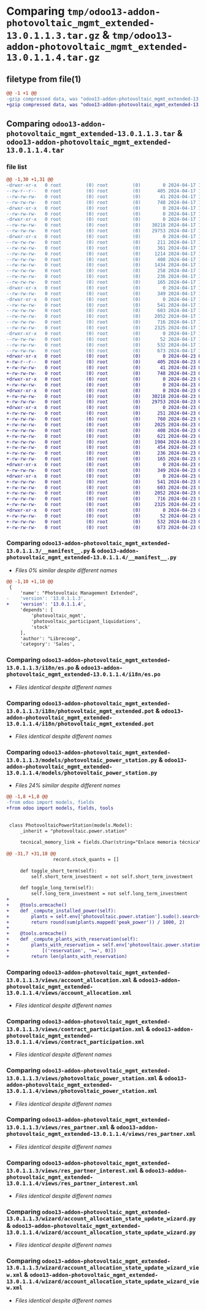 # Comparing `tmp/odoo13-addon-photovoltaic_mgmt_extended-13.0.1.1.3.tar.gz` & `tmp/odoo13-addon-photovoltaic_mgmt_extended-13.0.1.1.4.tar.gz`

## filetype from file(1)

```diff
@@ -1 +1 @@
-gzip compressed data, was "odoo13-addon-photovoltaic_mgmt_extended-13.0.1.1.3.tar", last modified: Wed Apr 17 10:57:46 2024, max compression
+gzip compressed data, was "odoo13-addon-photovoltaic_mgmt_extended-13.0.1.1.4.tar", last modified: Tue Apr 23 07:52:59 2024, max compression
```

## Comparing `odoo13-addon-photovoltaic_mgmt_extended-13.0.1.1.3.tar` & `odoo13-addon-photovoltaic_mgmt_extended-13.0.1.1.4.tar`

### file list

```diff
@@ -1,30 +1,31 @@
-drwxr-xr-x   0 root         (0) root         (0)        0 2024-04-17 10:57:46.030855 odoo13-addon-photovoltaic_mgmt_extended-13.0.1.1.3/
--rw-r--r--   0 root         (0) root         (0)      405 2024-04-17 10:57:46.031855 odoo13-addon-photovoltaic_mgmt_extended-13.0.1.1.3/PKG-INFO
--rw-rw-rw-   0 root         (0) root         (0)       41 2024-04-17 10:57:46.028855 odoo13-addon-photovoltaic_mgmt_extended-13.0.1.1.3/__init__.py
--rw-rw-rw-   0 root         (0) root         (0)      748 2024-04-17 10:57:46.028855 odoo13-addon-photovoltaic_mgmt_extended-13.0.1.1.3/__manifest__.py
-drwxr-xr-x   0 root         (0) root         (0)        0 2024-04-17 10:57:46.028855 odoo13-addon-photovoltaic_mgmt_extended-13.0.1.1.3/data/
--rw-rw-rw-   0 root         (0) root         (0)        0 2024-04-17 10:57:46.028855 odoo13-addon-photovoltaic_mgmt_extended-13.0.1.1.3/data/data.xml
-drwxr-xr-x   0 root         (0) root         (0)        0 2024-04-17 10:57:46.028855 odoo13-addon-photovoltaic_mgmt_extended-13.0.1.1.3/i18n/
--rw-rw-rw-   0 root         (0) root         (0)    30218 2024-04-17 10:57:46.028855 odoo13-addon-photovoltaic_mgmt_extended-13.0.1.1.3/i18n/es.po
--rw-rw-rw-   0 root         (0) root         (0)    29753 2024-04-17 10:57:46.028855 odoo13-addon-photovoltaic_mgmt_extended-13.0.1.1.3/i18n/photovoltaic_mgmt_extended.pot
-drwxr-xr-x   0 root         (0) root         (0)        0 2024-04-17 10:57:46.029855 odoo13-addon-photovoltaic_mgmt_extended-13.0.1.1.3/models/
--rw-rw-rw-   0 root         (0) root         (0)      211 2024-04-17 10:57:46.029855 odoo13-addon-photovoltaic_mgmt_extended-13.0.1.1.3/models/__init__.py
--rw-rw-rw-   0 root         (0) root         (0)      361 2024-04-17 10:57:46.029855 odoo13-addon-photovoltaic_mgmt_extended-13.0.1.1.3/models/account_allocation.py
--rw-rw-rw-   0 root         (0) root         (0)     1214 2024-04-17 10:57:46.029855 odoo13-addon-photovoltaic_mgmt_extended-13.0.1.1.3/models/contract_participation.py
--rw-rw-rw-   0 root         (0) root         (0)      408 2024-04-17 10:57:46.029855 odoo13-addon-photovoltaic_mgmt_extended-13.0.1.1.3/models/participant_liquidations.py
--rw-rw-rw-   0 root         (0) root         (0)     1434 2024-04-17 10:57:46.029855 odoo13-addon-photovoltaic_mgmt_extended-13.0.1.1.3/models/photovoltaic_power_station.py
--rw-rw-rw-   0 root         (0) root         (0)      258 2024-04-17 10:57:46.029855 odoo13-addon-photovoltaic_mgmt_extended-13.0.1.1.3/models/res_partner.py
--rw-rw-rw-   0 root         (0) root         (0)      236 2024-04-17 10:57:46.029855 odoo13-addon-photovoltaic_mgmt_extended-13.0.1.1.3/models/res_partner_interest.py
--rw-rw-rw-   0 root         (0) root         (0)      165 2024-04-17 10:57:46.029855 odoo13-addon-photovoltaic_mgmt_extended-13.0.1.1.3/pyproject.toml
-drwxr-xr-x   0 root         (0) root         (0)        0 2024-04-17 10:57:46.029855 odoo13-addon-photovoltaic_mgmt_extended-13.0.1.1.3/security/
--rw-rw-rw-   0 root         (0) root         (0)      349 2024-04-17 10:57:46.029855 odoo13-addon-photovoltaic_mgmt_extended-13.0.1.1.3/security/ir.model.access.csv
-drwxr-xr-x   0 root         (0) root         (0)        0 2024-04-17 10:57:46.030855 odoo13-addon-photovoltaic_mgmt_extended-13.0.1.1.3/views/
--rw-rw-rw-   0 root         (0) root         (0)      541 2024-04-17 10:57:46.030855 odoo13-addon-photovoltaic_mgmt_extended-13.0.1.1.3/views/account_allocation.xml
--rw-rw-rw-   0 root         (0) root         (0)      603 2024-04-17 10:57:46.030855 odoo13-addon-photovoltaic_mgmt_extended-13.0.1.1.3/views/contract_participation.xml
--rw-rw-rw-   0 root         (0) root         (0)     2052 2024-04-17 10:57:46.030855 odoo13-addon-photovoltaic_mgmt_extended-13.0.1.1.3/views/photovoltaic_power_station.xml
--rw-rw-rw-   0 root         (0) root         (0)      716 2024-04-17 10:57:46.030855 odoo13-addon-photovoltaic_mgmt_extended-13.0.1.1.3/views/res_partner.xml
--rw-rw-rw-   0 root         (0) root         (0)     2325 2024-04-17 10:57:46.030855 odoo13-addon-photovoltaic_mgmt_extended-13.0.1.1.3/views/res_partner_interest.xml
-drwxr-xr-x   0 root         (0) root         (0)        0 2024-04-17 10:57:46.030855 odoo13-addon-photovoltaic_mgmt_extended-13.0.1.1.3/wizard/
--rw-rw-rw-   0 root         (0) root         (0)       52 2024-04-17 10:57:46.030855 odoo13-addon-photovoltaic_mgmt_extended-13.0.1.1.3/wizard/__init__.py
--rw-rw-rw-   0 root         (0) root         (0)      532 2024-04-17 10:57:46.030855 odoo13-addon-photovoltaic_mgmt_extended-13.0.1.1.3/wizard/account_allocation_state_update_wizard.py
--rw-rw-rw-   0 root         (0) root         (0)      673 2024-04-17 10:57:46.030855 odoo13-addon-photovoltaic_mgmt_extended-13.0.1.1.3/wizard/account_allocation_state_update_wizard_view.xml
+drwxr-xr-x   0 root         (0) root         (0)        0 2024-04-23 07:52:59.100391 odoo13-addon-photovoltaic_mgmt_extended-13.0.1.1.4/
+-rw-r--r--   0 root         (0) root         (0)      405 2024-04-23 07:52:59.101391 odoo13-addon-photovoltaic_mgmt_extended-13.0.1.1.4/PKG-INFO
+-rw-rw-rw-   0 root         (0) root         (0)       41 2024-04-23 07:52:59.097391 odoo13-addon-photovoltaic_mgmt_extended-13.0.1.1.4/__init__.py
+-rw-rw-rw-   0 root         (0) root         (0)      748 2024-04-23 07:52:59.097391 odoo13-addon-photovoltaic_mgmt_extended-13.0.1.1.4/__manifest__.py
+drwxr-xr-x   0 root         (0) root         (0)        0 2024-04-23 07:52:59.098391 odoo13-addon-photovoltaic_mgmt_extended-13.0.1.1.4/data/
+-rw-rw-rw-   0 root         (0) root         (0)        0 2024-04-23 07:52:59.098391 odoo13-addon-photovoltaic_mgmt_extended-13.0.1.1.4/data/data.xml
+drwxr-xr-x   0 root         (0) root         (0)        0 2024-04-23 07:52:59.098391 odoo13-addon-photovoltaic_mgmt_extended-13.0.1.1.4/i18n/
+-rw-rw-rw-   0 root         (0) root         (0)    30218 2024-04-23 07:52:59.098391 odoo13-addon-photovoltaic_mgmt_extended-13.0.1.1.4/i18n/es.po
+-rw-rw-rw-   0 root         (0) root         (0)    29753 2024-04-23 07:52:59.098391 odoo13-addon-photovoltaic_mgmt_extended-13.0.1.1.4/i18n/photovoltaic_mgmt_extended.pot
+drwxr-xr-x   0 root         (0) root         (0)        0 2024-04-23 07:52:59.099391 odoo13-addon-photovoltaic_mgmt_extended-13.0.1.1.4/models/
+-rw-rw-rw-   0 root         (0) root         (0)      251 2024-04-23 07:52:59.098391 odoo13-addon-photovoltaic_mgmt_extended-13.0.1.1.4/models/__init__.py
+-rw-rw-rw-   0 root         (0) root         (0)      760 2024-04-23 07:52:59.098391 odoo13-addon-photovoltaic_mgmt_extended-13.0.1.1.4/models/account_allocation.py
+-rw-rw-rw-   0 root         (0) root         (0)     2025 2024-04-23 07:52:59.098391 odoo13-addon-photovoltaic_mgmt_extended-13.0.1.1.4/models/contract_participation.py
+-rw-rw-rw-   0 root         (0) root         (0)      408 2024-04-23 07:52:59.098391 odoo13-addon-photovoltaic_mgmt_extended-13.0.1.1.4/models/participant_liquidations.py
+-rw-rw-rw-   0 root         (0) root         (0)      621 2024-04-23 07:52:59.099391 odoo13-addon-photovoltaic_mgmt_extended-13.0.1.1.4/models/photovoltaic_power_energy.py
+-rw-rw-rw-   0 root         (0) root         (0)     1904 2024-04-23 07:52:59.099391 odoo13-addon-photovoltaic_mgmt_extended-13.0.1.1.4/models/photovoltaic_power_station.py
+-rw-rw-rw-   0 root         (0) root         (0)      454 2024-04-23 07:52:59.099391 odoo13-addon-photovoltaic_mgmt_extended-13.0.1.1.4/models/res_partner.py
+-rw-rw-rw-   0 root         (0) root         (0)      236 2024-04-23 07:52:59.099391 odoo13-addon-photovoltaic_mgmt_extended-13.0.1.1.4/models/res_partner_interest.py
+-rw-rw-rw-   0 root         (0) root         (0)      165 2024-04-23 07:52:59.099391 odoo13-addon-photovoltaic_mgmt_extended-13.0.1.1.4/pyproject.toml
+drwxr-xr-x   0 root         (0) root         (0)        0 2024-04-23 07:52:59.099391 odoo13-addon-photovoltaic_mgmt_extended-13.0.1.1.4/security/
+-rw-rw-rw-   0 root         (0) root         (0)      349 2024-04-23 07:52:59.099391 odoo13-addon-photovoltaic_mgmt_extended-13.0.1.1.4/security/ir.model.access.csv
+drwxr-xr-x   0 root         (0) root         (0)        0 2024-04-23 07:52:59.100391 odoo13-addon-photovoltaic_mgmt_extended-13.0.1.1.4/views/
+-rw-rw-rw-   0 root         (0) root         (0)      541 2024-04-23 07:52:59.099391 odoo13-addon-photovoltaic_mgmt_extended-13.0.1.1.4/views/account_allocation.xml
+-rw-rw-rw-   0 root         (0) root         (0)      603 2024-04-23 07:52:59.099391 odoo13-addon-photovoltaic_mgmt_extended-13.0.1.1.4/views/contract_participation.xml
+-rw-rw-rw-   0 root         (0) root         (0)     2052 2024-04-23 07:52:59.100391 odoo13-addon-photovoltaic_mgmt_extended-13.0.1.1.4/views/photovoltaic_power_station.xml
+-rw-rw-rw-   0 root         (0) root         (0)      716 2024-04-23 07:52:59.100391 odoo13-addon-photovoltaic_mgmt_extended-13.0.1.1.4/views/res_partner.xml
+-rw-rw-rw-   0 root         (0) root         (0)     2325 2024-04-23 07:52:59.100391 odoo13-addon-photovoltaic_mgmt_extended-13.0.1.1.4/views/res_partner_interest.xml
+drwxr-xr-x   0 root         (0) root         (0)        0 2024-04-23 07:52:59.100391 odoo13-addon-photovoltaic_mgmt_extended-13.0.1.1.4/wizard/
+-rw-rw-rw-   0 root         (0) root         (0)       52 2024-04-23 07:52:59.100391 odoo13-addon-photovoltaic_mgmt_extended-13.0.1.1.4/wizard/__init__.py
+-rw-rw-rw-   0 root         (0) root         (0)      532 2024-04-23 07:52:59.100391 odoo13-addon-photovoltaic_mgmt_extended-13.0.1.1.4/wizard/account_allocation_state_update_wizard.py
+-rw-rw-rw-   0 root         (0) root         (0)      673 2024-04-23 07:52:59.100391 odoo13-addon-photovoltaic_mgmt_extended-13.0.1.1.4/wizard/account_allocation_state_update_wizard_view.xml
```

### Comparing `odoo13-addon-photovoltaic_mgmt_extended-13.0.1.1.3/__manifest__.py` & `odoo13-addon-photovoltaic_mgmt_extended-13.0.1.1.4/__manifest__.py`

 * *Files 0% similar despite different names*

```diff
@@ -1,10 +1,10 @@
 {
     'name': "Photovoltaic Management Extended",
-    'version': '13.0.1.1.3',
+    'version': '13.0.1.1.4',
     'depends': [
         'photovoltaic_mgmt',
         'photovoltaic_participant_liquidations',
         'stock'
     ],
     'author': "Librecoop",
     'category': 'Sales',
```

### Comparing `odoo13-addon-photovoltaic_mgmt_extended-13.0.1.1.3/i18n/es.po` & `odoo13-addon-photovoltaic_mgmt_extended-13.0.1.1.4/i18n/es.po`

 * *Files identical despite different names*

### Comparing `odoo13-addon-photovoltaic_mgmt_extended-13.0.1.1.3/i18n/photovoltaic_mgmt_extended.pot` & `odoo13-addon-photovoltaic_mgmt_extended-13.0.1.1.4/i18n/photovoltaic_mgmt_extended.pot`

 * *Files identical despite different names*

### Comparing `odoo13-addon-photovoltaic_mgmt_extended-13.0.1.1.3/models/photovoltaic_power_station.py` & `odoo13-addon-photovoltaic_mgmt_extended-13.0.1.1.4/models/photovoltaic_power_station.py`

 * *Files 24% similar despite different names*

```diff
@@ -1,8 +1,8 @@
-from odoo import models, fields
+from odoo import models, fields, tools
 
 
 class PhotovoltaicPowerStation(models.Model):
     _inherit = "photovoltaic.power.station"
 
     tecnical_memory_link = fields.Char(string="Enlace memoria técnica")
 
@@ -31,7 +31,18 @@
                 record.stock_quants = []
 
     def toggle_short_term(self):
         self.short_term_investment = not self.short_term_investment
 
     def toggle_long_term(self):
         self.long_term_investment = not self.long_term_investment
+
+    @tools.ormcache()
+    def _compute_installed_power(self):
+        plants = self.env['photovoltaic.power.station'].sudo().search([('name','!=','SDL')])
+        return round(sum(plants.mapped('peak_power')) / 1000, 2)
+
+    @tools.ormcache()
+    def _compute_plants_with_reservation(self):
+        plants_with_reservation = self.env['photovoltaic.power.station'].sudo().search(
+            [('reservation', '>=', 0)])
+        return len(plants_with_reservation)
```

### Comparing `odoo13-addon-photovoltaic_mgmt_extended-13.0.1.1.3/views/account_allocation.xml` & `odoo13-addon-photovoltaic_mgmt_extended-13.0.1.1.4/views/account_allocation.xml`

 * *Files identical despite different names*

### Comparing `odoo13-addon-photovoltaic_mgmt_extended-13.0.1.1.3/views/contract_participation.xml` & `odoo13-addon-photovoltaic_mgmt_extended-13.0.1.1.4/views/contract_participation.xml`

 * *Files identical despite different names*

### Comparing `odoo13-addon-photovoltaic_mgmt_extended-13.0.1.1.3/views/photovoltaic_power_station.xml` & `odoo13-addon-photovoltaic_mgmt_extended-13.0.1.1.4/views/photovoltaic_power_station.xml`

 * *Files identical despite different names*

### Comparing `odoo13-addon-photovoltaic_mgmt_extended-13.0.1.1.3/views/res_partner.xml` & `odoo13-addon-photovoltaic_mgmt_extended-13.0.1.1.4/views/res_partner.xml`

 * *Files identical despite different names*

### Comparing `odoo13-addon-photovoltaic_mgmt_extended-13.0.1.1.3/views/res_partner_interest.xml` & `odoo13-addon-photovoltaic_mgmt_extended-13.0.1.1.4/views/res_partner_interest.xml`

 * *Files identical despite different names*

### Comparing `odoo13-addon-photovoltaic_mgmt_extended-13.0.1.1.3/wizard/account_allocation_state_update_wizard.py` & `odoo13-addon-photovoltaic_mgmt_extended-13.0.1.1.4/wizard/account_allocation_state_update_wizard.py`

 * *Files identical despite different names*

### Comparing `odoo13-addon-photovoltaic_mgmt_extended-13.0.1.1.3/wizard/account_allocation_state_update_wizard_view.xml` & `odoo13-addon-photovoltaic_mgmt_extended-13.0.1.1.4/wizard/account_allocation_state_update_wizard_view.xml`

 * *Files identical despite different names*

